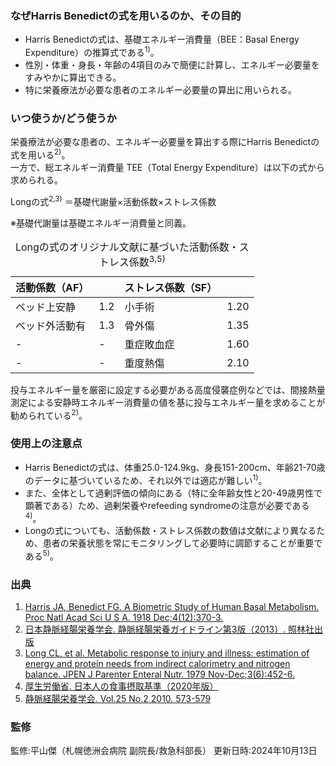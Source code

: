 ### なぜHarris Benedictの式を用いるのか、その目的
* Harris Benedictの式は、基礎エネルギー消費量（BEE：Basal Energy Expenditure）の推算式である<sup>1)</sup>。  
* 性別・体重・身長・年齢の4項目のみで簡便に計算し、エネルギー必要量をすみやかに算出できる。  
* 特に栄養療法が必要な患者のエネルギー必要量の算出に用いられる。

### いつ使うか/どう使うか
栄養療法が必要な患者の、エネルギー必要量を算出する際にHarris Benedictの式を用いる<sup>2)</sup>。  
一方で、総エネルギー消費量 TEE（Total Energy Expenditure）は以下の式から求められる。

<div class="math-formula">
Longの式<sup>2,3)</sup> ＝基礎代謝量×活動係数×ストレス係数
</div>

※基礎代謝量は基礎エネルギー消費量と同義。

<table>
  <caption>
    Longの式のオリジナル文献に基づいた活動係数・ストレス係数<sup>3,5)</sup>
  </caption>
  <thead>
    <tr>
      <th>活動係数（AF）</th>
      <th></th>
      <th>ストレス係数（SF）</th>
      <th></th>
    </tr>
  </thead>
  <tbody>
    <tr>
      <td>ベッド上安静</td>
      <td>1.2</td>
      <td>小手術</td>
      <td>1.20</td>
    </tr>
    <tr>
      <td>ベッド外活動有</td>
      <td>1.3</td>
      <td>骨外傷</td>
      <td>1.35</td>
    </tr>
    <tr>
      <td>-</td>
      <td>-</td>
      <td>重症敗血症</td>
      <td>1.60</td>
    </tr>
    <tr>
      <td>-</td>
      <td>-</td>
      <td>重度熱傷</td>
      <td>2.10</td>
    </tr>
  </tbody>
</table>

投与エネルギー量を厳密に設定する必要がある高度侵襲症例などでは、間接熱量測定による安静時エネルギー消費量の値を基に投与エネルギー量を求めることが勧められている<sup>2)</sup>。

### 使用上の注意点
* Harris Benedictの式は、体重25.0-124.9kg、身長151-200cm、年齢21-70歳のデータに基づいているため、それ以外では適応が難しい<sup>1)</sup>。  
* また、全体として過剰評価の傾向にある（特に全年齢女性と20-49歳男性で顕著である）ため、過剰栄養やrefeeding syndromeの注意が必要である<sup>4)</sup>。  
* Longの式についても、活動係数・ストレス係数の数値は文献により異なるため、患者の栄養状態を常にモニタリングして必要時に調節することが重要である<sup>5)</sup>。

### 出典
1. [Harris JA, Benedict FG. A Biometric Study of Human Basal Metabolism. Proc Natl Acad Sci U S A. 1918 Dec;4(12):370-3.](https://www.ncbi.nlm.nih.gov/pmc/articles/PMC1091498/)  
2. [日本静脈経腸栄養学会. 静脈経腸栄養ガイドライン第3版（2013）. 照林社出版](https://minds.jcqhc.or.jp/common/wp-content/plugins/pdfjs-viewer-shortcode/pdfjs/web/viewer.php?file=https://minds.jcqhc.or.jp/common/summary/pdf/c00230.pdf&dButton=false&pButton=false&oButton=false&sButton=true)  
3. [Long CL, et al. Metabolic response to injury and illness: estimation of energy and protein needs from indirect calorimetry and nitrogen balance. JPEN J Parenter Enteral Nutr. 1979 Nov-Dec;3(6):452-6.](https://pubmed.ncbi.nlm.nih.gov/575168/)  
4. [厚生労働省. 日本人の食事摂取基準（2020年版）](https://www.mhlw.go.jp/content/10904750/000586553.pdf)  
5. [静脈経腸栄養学会. Vol.25 No.2 2010. 573-579](https://www.jstage.jst.go.jp/article/jjspen/25/2/25_2_573/_pdf)

### 監修
監修:平山傑（札幌徳洲会病院 副院長/救急科部長）
更新日時:2024年10月13日